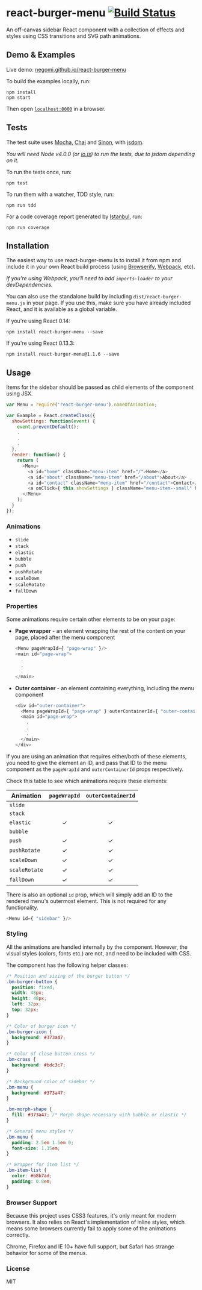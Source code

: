 # react-burger-menu [![Build Status](https://travis-ci.org/negomi/react-burger-menu.svg?branch=master)](https://travis-ci.org/negomi/react-burger-menu)

An off-canvas sidebar React component with a collection of effects and styles using CSS transitions and SVG path animations.

## Demo & Examples

Live demo: [negomi.github.io/react-burger-menu](http://negomi.github.io/react-burger-menu/)

To build the examples locally, run:

```
npm install
npm start
```

Then open [`localhost:8000`](http://localhost:8000) in a browser.

## Tests

The test suite uses [Mocha](http://mochajs.org/), [Chai](http://chaijs.com/) and [Sinon](http://sinonjs.org/), with [jsdom](https://github.com/tmpvar/jsdom).

*You will need Node v4.0.0 (or [io.js](https://iojs.org/en/index.html)) to run the tests, due to jsdom depending on it.*

To run the tests once, run:

```
npm test
```

To run them with a watcher, TDD style, run:

```
npm run tdd
```

For a code coverage report generated by [Istanbul](https://github.com/gotwarlost/istanbul), run:

```
npm run coverage
```

## Installation

The easiest way to use react-burger-menu is to install it from npm and include it in your own React build process (using [Browserify](http://browserify.org), [Webpack](http://webpack.github.io/), etc).

*If you're using Webpack, you'll need to add `imports-loader` to your devDependencies.*

You can also use the standalone build by including `dist/react-burger-menu.js` in your page. If you use this, make sure you have already included React, and it is available as a global variable.

If you're using React 0.14:

```
npm install react-burger-menu --save
```

If you're using React 0.13.3:

```
npm install react-burger-menu@1.1.6 --save
```

## Usage

Items for the sidebar should be passed as child elements of the component using JSX.

``` javascript
var Menu = require('react-burger-menu').nameOfAnimation;

var Example = React.createClass({
  showSettings: function(event) {
    event.preventDefault();
    .
    .
    .
  },
  render: function() {
    return (
      <Menu>
        <a id="home" className="menu-item" href="/">Home</a>
        <a id="about" className="menu-item" href="/about">About</a>
        <a id="contact" className="menu-item" href="/contact">Contact</a>
        <a onClick={ this.showSettings } className="menu-item--small" href="">Settings</a>
      </Menu>
    );
  }
});

```

### Animations

* `slide`
* `stack`
* `elastic`
* `bubble`
* `push`
* `pushRotate`
* `scaleDown`
* `scaleRotate`
* `fallDown`

### Properties

Some animations require certain other elements to be on your page:

* **Page wrapper** - an element wrapping the rest of the content on your page, placed after the menu component

  ``` javascript
  <Menu pageWrapId={ "page-wrap" }/>
  <main id="page-wrap">
    .
    .
    .
  </main>
  ```

* **Outer container** - an element containing everything, including the menu component
  ``` javascript
  <div id="outer-container">
    <Menu pageWrapId={ "page-wrap" } outerContainerId={ "outer-container" }/>
    <main id="page-wrap">
      .
      .
      .
    </main>
  </div>
  ```

If you are using an animation that requires either/both of these elements, you need to give the element an ID, and pass that ID to the menu component as the `pageWrapId` and `outerContainerId` props respectively.

Check this table to see which animations require these elements:

Animation | `pageWrapId` | `outerContainerId`
--- | :---: | :---:
`slide` | |
`stack` | |
`elastic` | &#x2713; | &#x2713;
`bubble` | |
`push` | &#x2713; | &#x2713;
`pushRotate` |  &#x2713;  |  &#x2713;
`scaleDown` |  &#x2713;  |  &#x2713;
`scaleRotate` |  &#x2713;  |  &#x2713;
`fallDown` |  &#x2713;  |  &#x2713;

There is also an optional `id` prop, which will simply add an ID to the rendered menu's outermost element. This is not required for any functionality.

``` javascript
<Menu id={ "sidebar" }/>
```

### Styling

All the animations are handled internally by the component. However, the visual styles (colors, fonts etc.) are not, and need to be included with CSS.

The component has the following helper classes:

``` css
/* Position and sizing of the burger button */
.bm-burger-button {
  position: fixed;
  width: 48px;
  height: 48px;
  left: 32px;
  top: 32px;
}

/* Color of burger icon */
.bm-burger-icon {
  background: #373a47;
}

/* Color of close button cross */
.bm-cross {
  background: #bdc3c7;
}

/* Background color of sidebar */
.bm-menu {
  background: #373a47;
}

.bm-morph-shape {
  fill: #373a47; /* Morph shape necessary with bubble or elastic */
}

/* General menu styles */
.bm-menu {
  padding: 2.5em 1.5em 0;
  font-size: 1.15em;
}

/* Wrapper for item list */
.bm-item-list {
  color: #b8b7ad;
  padding: 0.8em;
}
```

### Browser Support

Because this project uses CSS3 features, it's only meant for modern browsers. It also relies on React's implementation of inline styles, which means some browsers currently fail to apply some of the animations correctly.

Chrome, Firefox and IE 10+ have full support, but Safari has strange behavior for some of the menus.

### License

MIT
